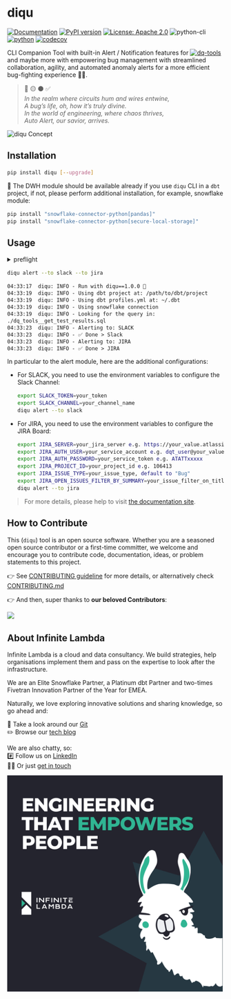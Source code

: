 # diqu

[![Documentation](https://img.shields.io/badge/Documentation-Check%20it%20out%20📖-blue?style=flat)](https://diqu.iflambda.com/latest/)
[![PyPI version](https://badge.fury.io/py/diqu.svg)](https://pypi.org/project/diqu/)
[![License: Apache 2.0](https://img.shields.io/badge/License-Apache--2.0-yellow.svg)](https://opensource.org/license/apache-2-0/)
![python-cli](https://img.shields.io/badge/CLI-Python-FFCE3E?labelColor=14354C&logo=python&logoColor=white)
[![python](https://img.shields.io/badge/Python-3.9|3.10|3.11-3776AB.svg?style=flat&logo=python&logoColor=white)](https://www.python.org)
[![codecov](https://codecov.io/gh/infinitelambda/diqu/graph/badge.svg?token=JUO2ASNQEB)](https://codecov.io/gh/infinitelambda/diqu)

CLI Companion Tool with built-in Alert / Notification features for [![dq-tools](https://img.shields.io/badge/dq--tools-hub-FF694B?logo=dbt&logoColor=FF694B)](https://hub.getdbt.com/infinitelambda/dq_tools) and maybe more with empowering bug management with streamlined collaboration, agility, and automated anomaly alerts for a more efficient bug-fighting experience 🐞🚀.

> 🔴 🟡 ⚫ ✅ </br>
>_In the realm where circuits hum and wires entwine,_</br>
>_A bug’s life, oh, how it’s truly divine._</br>
>_In the world of engineering, where chaos thrives,_</br>
>_Auto Alert, our savior, arrives._

<img src="./docs/assets/img/diqu_concept.jpeg" alt="diqu Concept"> <!-- markdownlint-disable no-inline-html -->

## Installation

```bash
pip install diqu [--upgrade]
```

📓 The DWH module should be available already if you use `diqu` CLI in a `dbt` project, if not, please perform additional installation, for example, snowflake module:

```bash
pip install "snowflake-connector-python[pandas]"
pip install "snowflake-connector-python[secure-local-storage]"
```

## Usage

<details> <!-- markdownlint-disable no-inline-html -->
  <summary>preflight</summary>

  ```bash
  # define the query params
  export ISSUE_DEPRECATED_WINDOW_IN_DAYS=your_issue_deprecation_time_in_day, default to "3"
  export ISSUE_UPDATE_WINDOW_IN_DAYS=your_issue_historical_data_update_window_in_days, default to "14"

  # build dq-tools log table
  dbt run -s dq_tools
  ```

</details>

```bash
diqu alert --to slack --to jira
```

```log
04:33:17  diqu: INFO - Run with diqu==1.0.0 🏃
04:33:19  diqu: INFO - Using dbt project at: /path/to/dbt/project
04:33:19  diqu: INFO - Using dbt profiles.yml at: ~/.dbt
04:33:19  diqu: INFO - Using snowflake connection
04:33:19  diqu: INFO - Looking for the query in: ./dq_tools__get_test_results.sql
04:33:23  diqu: INFO - Alerting to: SLACK
04:33:23  diqu: INFO - ✅ Done > Slack
04:33:23  diqu: INFO - Alerting to: JIRA
04:33:23  diqu: INFO - ✅ Done > JIRA
```

In particular to the alert module, here are the additional configurations:

- For SLACK, you need to use the environment variables to configure the Slack Channel:

  ```bash
  export SLACK_TOKEN=your_token
  export SLACK_CHANNEL=your_channel_name
  diqu alert --to slack
  ```

- For JIRA, you need to use the environment variables to configure the JIRA Board:

  ```bash
  export JIRA_SERVER=your_jira_server e.g. https://your_value.atlassian.net/
  export JIRA_AUTH_USER=your_service_account e.g. dqt_user@your_value.com
  export JIRA_AUTH_PASSWORD=your_service_token e.g. ATATTxxxxx
  export JIRA_PROJECT_ID=your_project_id e.g. 106413
  export JIRA_ISSUE_TYPE=your_issue_type, default to "Bug"
  export JIRA_OPEN_ISSUES_FILTER_BY_SUMMARY=your_issue_filter_on_title, default to "dq-tools"
  diqu alert --to jira
  ```

> For more details, please help to visit [the documentation site](https://diqu.iflambda.com/latest/).

## How to Contribute

This (`diqu`) tool is an open source software. Whether you are a seasoned open source contributor or a first-time committer, we welcome and encourage you to contribute code, documentation, ideas, or problem statements to this project.

👉 See [CONTRIBUTING guideline](./nav/dev/contributing.html) for more details, or alternatively check [CONTRIBUTING.md](./CONTRIBUTING.md)

👉 And then, super thanks to **our beloved Contributors**:

<a href="https://github.com/infinitelambda/diqu/graphs/contributors">
  <img src="https://contrib.rocks/image?repo=infinitelambda/diqu" />
</a>

## About Infinite Lambda

Infinite Lambda is a cloud and data consultancy. We build strategies, help organisations implement them and pass on the expertise to look after the infrastructure.

We are an Elite Snowflake Partner, a Platinum dbt Partner and two-times Fivetran Innovation Partner of the Year for EMEA.

Naturally, we love exploring innovative solutions and sharing knowledge, so go ahead and:

🔧 Take a look around our [Git](https://github.com/infinitelambda) </br>
✏️ Browse our [tech blog](https://infinitelambda.com/category/tech-blog/)

We are also chatty, so:</br>
#️⃣ Follow us on [LinkedIn](https://www.linkedin.com/company/infinite-lambda/) </br>
👋🏼 Or just [get in touch](https://infinitelambda.com/contacts/)

[<img src="https://raw.githubusercontent.com/infinitelambda/cdn/1.0.0/general/images/GitHub-About-Section-1080x1080.png" alt="About IL" width="500">](https://infinitelambda.com/)
